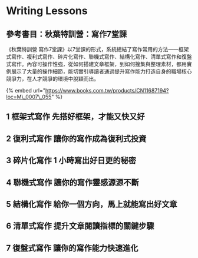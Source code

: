 # Writing Lessons

## 參考書目：秋葉特訓營：寫作7堂課

《秋葉特訓營 寫作7堂課》以7堂課的形式，系統總結了寫作常用的方法——框架式寫作、複利式寫作、碎片化寫作、聯機式寫作、結構化寫作、清單式寫作和復盤式寫作。內容可操作性強，從如何搭建文章框架，到如何搜集與整理素材，都用實例展示了大量的操作細節，能切實引導讀者通過提升寫作能力打造自身的職場核心競爭力，在人才競爭的環境中脫穎而出。

{% embed url="https://www.books.com.tw/products/CN11687194?loc=M\_0007\_055" %}

## 1 框架式寫作 先搭好框架，才能又快又好  

## 2 復利式寫作 讓你的寫作成為復利式投資   

## 3 碎片化寫作 1 小時寫出好日更的秘密  

## 4 聯機式寫作 讓你的寫作靈感源源不斷  

## 5 結構化寫作 給你一個方向，馬上就能寫出好文章  

## 6 清單式寫作 提升文章閱讀指標的關鍵步驟  

## 7 復盤式寫作 讓你的寫作能力快速進化  



